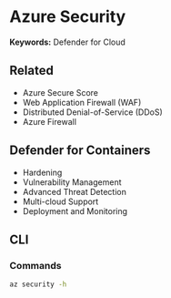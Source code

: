 # Azure Security

<!--
https://app.pluralsight.com/paths/skill/application-security-on-microsoft-azure
https://app.pluralsight.com/paths/certificate/microsoft-azure-security-technologies-az-500
https://app.pluralsight.com/library/courses/microsoft-azure-security-privacy-concepts/table-of-contents
-->

**Keywords:** Defender for Cloud

## Related

- Azure Secure Score
- Web Application Firewall (WAF)
- Distributed Denial-of-Service (DDoS)
- Azure Firewall

## Defender for Containers

- Hardening
- Vulnerability Management
- Advanced Threat Detection
- Multi-cloud Support
- Deployment and Monitoring

## CLI

### Commands

```sh
az security -h
```
